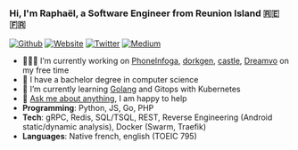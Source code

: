 ### Hi, I'm Raphaël, a Software Engineer from Reunion Island 🇷🇪 🇫🇷

[![Github](https://img.shields.io/badge/-Github-222222?style=flat-square&logo=Github&logoColor=white)](https://github.com/sundowndev)
[![Website](https://img.shields.io/badge/-Website-222222?style=flat-square&logoColor=white&link=https://crvx.fr/)](https://crvx.fr/)
[![Twitter](https://img.shields.io/badge/-Twitter-222222?style=flat-square&logo=twitter&logoColor=white&link=https://twitter.com/sundowndev/)](https://twitter.com/sundowndev)
[![Medium](https://img.shields.io/badge/-Medium-222222?style=flat-square&logo=medium&logoColor=white&link=https://medium.com/@SundownDEV)](https://medium.com/@SundownDEV)

- 👨🏻‍💻 I’m currently working on [PhoneInfoga](https://github.com/sundowndev/PhoneInfoga), [dorkgen](https://github.com/sundowndev/dorkgen), [castle](https://github.com/sundowndev/castle), [Dreamvo](https://github.com/dreamvo) on my free time
- :book: I have a bachelor degree in computer science
- 🌱 I’m currently learning [Golang](https://github.com/sundowndev?tab=repositories&q=&type=&language=go) and Gitops with Kubernetes
- 💬 [Ask me about anything](https://github.com/sundowndev/ama), I am happy to help
- **Programming**: Python, JS, Go, PHP
- **Tech**: gRPC, Redis, SQL/TSQL, REST, Reverse Engineering (Android static/dynamic analysis), Docker (Swarm, Traefik)
- **Languages**: Native french, english (TOEIC 795)
